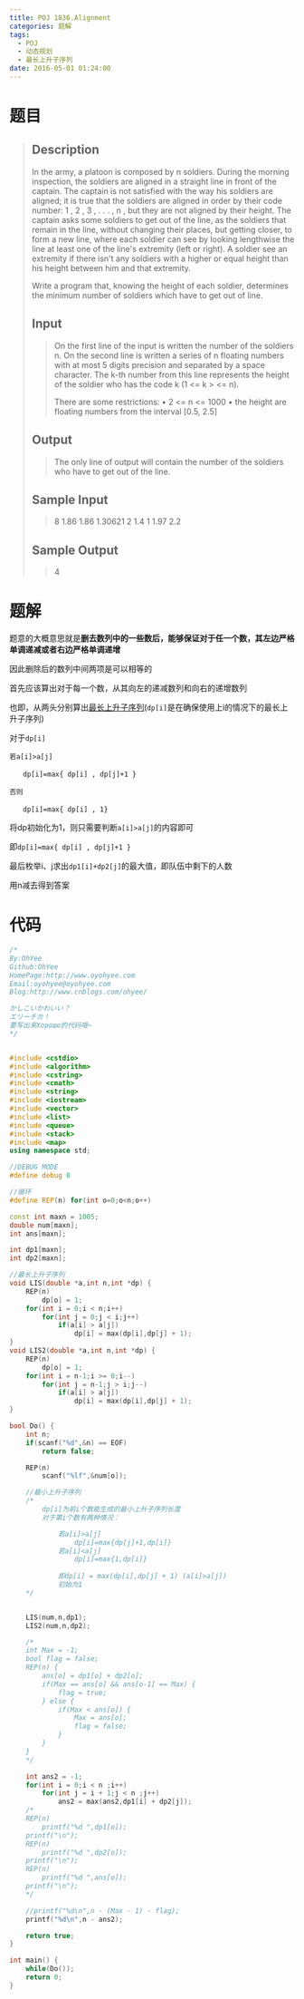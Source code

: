 ```yaml
---
title: POJ 1836.Alignment
categories: 题解
tags:
  - POJ
  - 动态规划
  - 最长上升子序列
date: 2016-05-01 01:24:00
---
```


# 题目


> ## Description
> In the army, a platoon is composed by n soldiers. During the morning inspection, the soldiers are aligned in a straight line in front of the captain. The captain is not satisfied with the way his soldiers are aligned; it is true that the soldiers are aligned in order by their code number: 1 , 2 , 3 , . . . , n , but they are not aligned by their height. The captain asks some soldiers to get out of the line, as the soldiers that remain in the line, without changing their places, but getting closer, to form a new line, where each soldier can see by looking lengthwise the line at least one of the line's extremity (left or right). A soldier see an extremity if there isn't any soldiers with a higher or equal height than his height between him and that extremity. 
> <!--more-->
> Write a program that, knowing the height of each soldier, determines the minimum number of soldiers which have to get out of line. 
> 
> ## Input
> > On the first line of the input is written the number of the soldiers n. On the second line is written a series of n floating numbers with at most 5 digits precision and separated by a space character. The k-th number from this line represents the height of the soldier who has the code k (1 <= k > <= n). 
> > 
> > There are some restrictions: 
> > • 2 <= n <= 1000 
> > • the height are floating numbers from the interval [0.5, 2.5] 
> 
> ## Output
> > The only line of output will contain the number of the soldiers who have to get out of the line.
> 
> ## Sample Input
> > 8
> > 1.86 1.86 1.30621 2 1.4 1 1.97 2.2
> 
> ## Sample Output
> > 4

# 题解

题意的大概意思就是**删去数列中的一些数后，能够保证对于任一个数，其左边严格单调递减或者右边严格单调递增**

因此删除后的数列中间两项是可以相等的

首先应该算出对于每一个数，从其向左的递减数列和向右的递增数列

也即，从两头分别算出[最长上升子序列](/post/Algorithm/LIS.html)(`dp[i]`是在确保使用上i的情况下的最长上升子序列)

 
对于`dp[i]`

```
若a[i]>a[j]

　　dp[i]=max{ dp[i] , dp[j]+1 }

否则

　　dp[i]=max{ dp[i] , 1}
```

将dp初始化为1，则只需要判断`a[i]>a[j]`的内容即可

即`dp[i]=max{ dp[i] , dp[j]+1 }`

 

最后枚举i、j求出`dp1[i]+dp2[j]`的最大值，即队伍中剩下的人数

用n减去得到答案

  
# 代码

```cpp
/*
By:OhYee
Github:OhYee
HomePage:http://www.oyohyee.com
Email:oyohyee@oyohyee.com
Blog:http://www.cnblogs.com/ohyee/

かしこいかわいい？
エリーチカ！
要写出来Хорошо的代码哦~
*/


#include <cstdio>
#include <algorithm>
#include <cstring>
#include <cmath>
#include <string>
#include <iostream>
#include <vector>
#include <list>
#include <queue>
#include <stack>
#include <map>
using namespace std;

//DEBUG MODE
#define debug 0

//循环
#define REP(n) for(int o=0;o<n;o++)

const int maxn = 1005;
double num[maxn];
int ans[maxn];

int dp1[maxn];
int dp2[maxn];

//最长上升子序列
void LIS(double *a,int n,int *dp) {
    REP(n)
        dp[o] = 1;
    for(int i = 0;i < n;i++)
        for(int j = 0;j < i;j++)
            if(a[i] > a[j])
                dp[i] = max(dp[i],dp[j] + 1);
}
void LIS2(double *a,int n,int *dp) {
    REP(n)
        dp[o] = 1;
    for(int i = n-1;i >= 0;i--)
        for(int j = n-1;j > i;j--)
            if(a[i] > a[j])
                dp[i] = max(dp[i],dp[j] + 1);
}

bool Do() {
    int n;
    if(scanf("%d",&n) == EOF)
        return false;

    REP(n)
        scanf("%lf",&num[o]);

    //最小上升子序列
    /*
        dp[i]为前i个数能生成的最小上升子序列长度
        对于第i个数有两种情况：

            若a[i]>a[j]
                dp[i]=max{dp[j]+1,dp[i]}
            若a[i]<a[j]
                dp[i]=max{1,dp[i]}
                
            即dp[i] = max(dp[i],dp[j] + 1) (a[i]>a[j])
            初始为1
    */


    LIS(num,n,dp1);
    LIS2(num,n,dp2);

    /*
    int Max = -1;
    bool flag = false;
    REP(n) {
        ans[o] = dp1[o] + dp2[o];
        if(Max == ans[o] && ans[o-1] == Max) {
            flag = true;
        } else {
            if(Max < ans[o]) {
                Max = ans[o];
                flag = false;
            }
        }
    }
    */

    int ans2 = -1;
    for(int i = 0;i < n ;i++)
        for(int j = i + 1;j < n ;j++)
            ans2 = max(ans2,dp1[i] + dp2[j]);
    /*
    REP(n)
        printf("%d ",dp1[o]);
    printf("\n");
    REP(n)
        printf("%d ",dp2[o]);
    printf("\n");
    REP(n)
        printf("%d ",ans[o]);
    printf("\n");
    */

    //printf("%d\n",n - (Max - 1) - flag);
    printf("%d\n",n - ans2);

    return true;
}

int main() {
    while(Do());
    return 0;
}
```